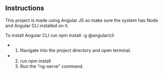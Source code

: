 ## Instructions

This project is made using Angular JS so make sure the system has Node and Angular CLI installed on it.

To install Angular CLI run npm install -g @angular/cli

- 1. Navigate into the project directory and open terminal.

- 2. run npm install
  3. Run the "ng-serve" command.
